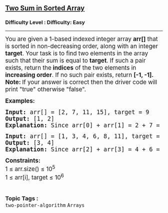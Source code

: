 <h2><a href="https://www.geeksforgeeks.org/problems/two-sum-in-sorted-array/1?page=3&category=two-pointer-algorithm&status=unsolved&sortBy=submissions">Two Sum in Sorted Array</a></h2><h3>Difficulty Level : Difficulty: Easy</h3><hr><div class="problems_problem_content__Xm_eO"><p data-start="102" data-end="286"><span style="font-size: 18.6667px;">You are given a 1-based indexed integer array <strong>arr[]</strong> that is sorted in non-decreasing order, along with an integer <strong>target</strong>. Your task is to find two elements in the array such that their sum is equal to <strong>target</strong>. If such a pair exists, return the<strong> indices</strong> of the two elements in <strong>increasing order</strong>. If no such pair exists, return <strong>[-1, -1].<br>Note: </strong>If your answer is correct then the driver code will print "true" otherwise "false".</span></p>
<p><span style="font-size: 14pt;"><strong>Examples:</strong></span></p>
<pre><span style="font-size: 14pt;"><strong>Input: </strong>arr[] = [2, 7, 11, 15], target = 9<strong><br>Output: </strong>[1, 2]</span><strong><br><span style="font-size: 14pt;">Explanation: </span></strong><span style="font-size: 14pt;">Since arr[0] + arr[1] = 2 + 7 = 9 equals the target, return their 1-based indices : [1, 2]</span></pre>
<pre><span style="font-size: 14pt;"><strong>Input: </strong>arr[] = [1, 3, 4, 6, 8, 11], target = 10<br><strong>Output:</strong> [3, 4]<br><strong>Explanation: </strong>Since arr[2] + arr[3] = 4 + 6 = 10 equals the target, return their 1-based indices : [3, 4]</span></pre>
<p><strong><span style="font-size: 14pt;">Constraints:<br></span></strong><span style="font-size: 14pt;">1 ≤ arr.size() ≤ 10</span><span style="font-size: 14pt;"><sup>5</sup><br>1 ≤ arr[i], target ≤ 10<sup>6</sup><br></span></p></div><br><p><span style=font-size:18px><strong>Topic Tags : </strong><br><code>two-pointer-algorithm</code>&nbsp;<code>Arrays</code>&nbsp;